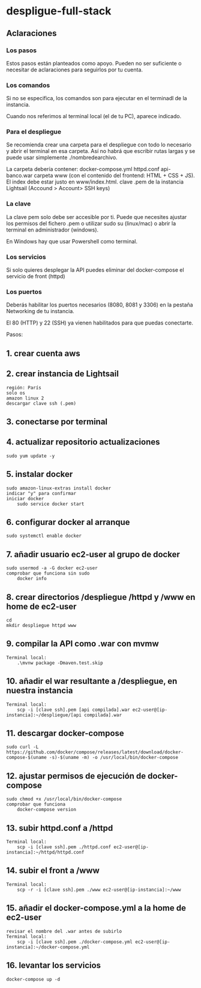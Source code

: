 # despligue-full-stack

## Aclaraciones

### Los pasos
Estos pasos están planteados como apoyo. Pueden no ser suficiente o necesitar de aclaraciones para seguirlos por tu cuenta.

### Los comandos
Si no se especifica, los comandos son para ejecutar en el terminadl de la instancia.

Cuando nos referimos al terminal local (el de tu PC), aparece indicado.

### Para el despliegue
Se recomienda crear una carpeta para el despliegue con todo lo necesario y abrir el terminal en esa carpeta. Así no habrá que escribir rutas largas y se puede usar simplemente ./nombredearchivo.

La carpeta debería contener:
docker-compose.yml
httpd.conf
api-banco.war
carpeta www (con el contenido del frontend: HTML + CSS + JS). El index debe estar justo en www/index.html.
clave .pem de la instancia Lightsail (Accound > Account> SSH keys)

### La clave
La clave pem solo debe ser accesible por ti. Puede que necesites ajustar los permisos del fichero .pem o utilizar sudo su (linux/mac) o abrir la terminal en administrador (windows).

En Windows hay que usar Powershell como terminal.

### Los servicios

Si solo quieres desplegar la API puedes eliminar del docker-compose el servicio de front (httpd)

### Los puertos

Deberás habilitar los puertos necesarios (8080, 8081 y 3306) en la pestaña Networking de tu instancia.

El 80 (HTTP) y 22 (SSH) ya vienen habilitados para que puedas conectarte.



Pasos: 

## 1. crear cuenta aws
## 2. crear instancia de Lightsail
	región: París
	solo os
	amazon linux 2
	descargar clave ssh (.pem)
## 3. conectarse por terminal
## 4. actualizar repositorio actualizaciones
	sudo yum update -y
## 5. instalar docker
	sudo amazon-linux-extras install docker
	indicar "y" para confirmar
	iniciar docker
		sudo service docker start
## 6. configurar docker al arranque
	sudo systemctl enable docker
## 7. añadir usuario ec2-user al grupo de docker
	sudo usermod -a -G docker ec2-user
	comprobar que funciona sin sudo
		docker info
## 8. crear directorios /despliegue /httpd y /www en home de ec2-user
	cd
	mkdir despliegue httpd www
## 9. compilar la API como .war con mvmw
	Terminal local:
	 	.\mvnw package -Dmaven.test.skip
## 10. añadir el war resultante a /despliegue, en nuestra instancia
	Terminal local:
		scp -i [clave ssh].pem [api compilada].war ec2-user@[ip-instancia]:~/despliegue/[api compilada].war
## 11. descargar docker-compose
	sudo curl -L https://github.com/docker/compose/releases/latest/download/docker-compose-$(uname -s)-$(uname -m) -o /usr/local/bin/docker-compose
## 12. ajustar permisos de ejecución de docker-compose
	sudo chmod +x /usr/local/bin/docker-compose
	comprobar que funciona
		docker-compose version
## 13. subir httpd.conf a /httpd
	Terminal local:
		scp -i [clave ssh].pem ./httpd.conf ec2-user@[ip-instancia]:~/httpd/httpd.conf
## 14. subir el front a /www
	Terminal local:
		scp -r -i [clave ssh].pem ./www ec2-user@[ip-instancia]:~/www
## 15. añadir el docker-compose.yml a la home de ec2-user
	revisar el nombre del .war antes de subirlo
	Terminal local:
		scp -i [clave ssh].pem ./docker-compose.yml ec2-user@[ip-instancia]:~/docker-compose.yml
## 16. levantar los servicios
	docker-compose up -d
